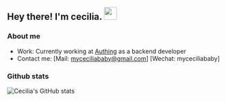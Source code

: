 ## Hey there! I'm cecilia. <img src="https://media.giphy.com/media/hvRJCLFzcasrR4ia7z/giphy.gif" width="30px">

### About me
- Work: Currently working at [Authing](https://www.authing.com/) as a backend developer
- Contact me: [Mail: myceciliababy@gmail.com] [Wechat: myceciliababy]

### Github stats

![Cecilia's GitHub stats](https://github-readme-stats.vercel.app/api?username=myceciliababy&show_icons=true&theme=transparent)

